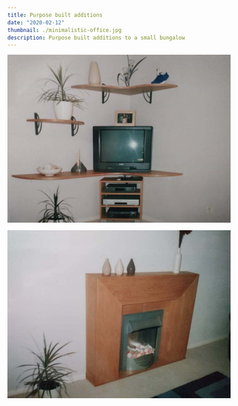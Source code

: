 ```yaml
---
title: Purpose built additions
date: "2020-02-12"
thumbnail: ./minimalistic-office.jpg
description: Purpose built additions to a small bungalow
---
```


![tv unit](./retroTv.jpg)

![oak wood fire place](./fireplace1.jpg)
